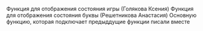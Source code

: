 Функция для отображения состояния игры (Голякова Ксения)
Функция для отображения состояния буквы (Решетникова Анастасия)
Основную функцию, которая подключает предыддущие функции писали вместе

